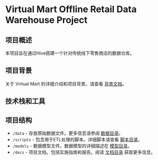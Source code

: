 # Virtual Mart Offline Retail Data Warehouse Project

## 项目概述
本项目旨在通过Hive搭建一个针对传统线下零售商店的数据仓库。

## 项目背景
关于 Virtual Mart 的详细介绍和项目背景。请查看 [背景文档](/docs/background.md)。

## 技术栈和工具


## 项目结构
- `/data` - 存放原始数据文件。更多信息请参阅 [数据目录](/data)。
- `/scripts` - 包含用于ETL处理的脚本。详细脚本请查看 [脚本目录](/scripts)。
- `/models` - 数据模型文件。数据模型的详细描述在 [模型目录](/models)。
- `/docs` - 项目文档，包括实施指南和报告。阅读 [文档目录](/docs) 获取更多信息。

